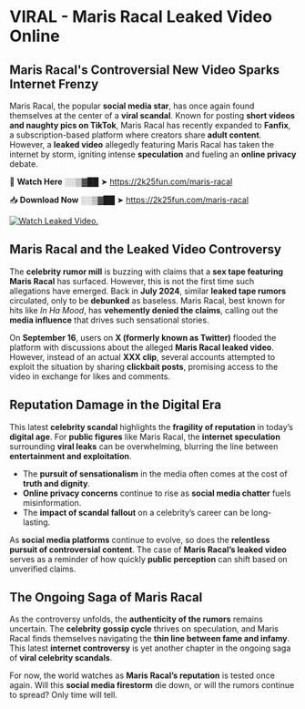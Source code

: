 # VIRAL - Maris Racal Leaked Video Online

## **Maris Racal's Controversial New Video Sparks Internet Frenzy**  

Maris Racal, the popular **social media star**, has once again found themselves at the center of a **viral scandal**. Known for posting **short videos and naughty pics on TikTok**, Maris Racal has recently expanded to **Fanfix**, a subscription-based platform where creators share **adult content**. However, a **leaked video** allegedly featuring Maris Racal has taken the internet by storm, igniting intense **speculation** and fueling an **online privacy** debate.  

🔴 **Watch Here** ░░▒▓██ ➤ https://2k25fun.com/maris-racal  

📥 **Download Now** ░░▒▓██ ➤ https://2k25fun.com/maris-racal  

[![Watch Leaked Video.](https://miro.medium.com/v2/resize:fit:828/format:webp/1*cilzJN44JGOrTw9NJCrNHA.gif "Watch Leaked Video")](https://2k25fun.com/maris-racal)

## **Maris Racal and the Leaked Video Controversy**  

The **celebrity rumor mill** is buzzing with claims that a **sex tape featuring Maris Racal** has surfaced. However, this is not the first time such allegations have emerged. Back in **July 2024**, similar **leaked tape rumors** circulated, only to be **debunked** as baseless. Maris Racal, best known for hits like *In Ha Mood*, has **vehemently denied the claims**, calling out the **media influence** that drives such sensational stories.  

On **September 16**, users on **X (formerly known as Twitter)** flooded the platform with discussions about the alleged **Maris Racal leaked video**. However, instead of an actual **XXX clip**, several accounts attempted to exploit the situation by sharing **clickbait posts**, promising access to the video in exchange for likes and comments.  

## **Reputation Damage in the Digital Era**  

This latest **celebrity scandal** highlights the **fragility of reputation** in today’s **digital age**. For **public figures** like Maris Racal, the **internet speculation** surrounding **viral leaks** can be overwhelming, blurring the line between **entertainment and exploitation**.  

- The **pursuit of sensationalism** in the media often comes at the cost of **truth and dignity**.  
- **Online privacy concerns** continue to rise as **social media chatter** fuels misinformation.  
- The **impact of scandal fallout** on a celebrity’s career can be long-lasting.  

As **social media platforms** continue to evolve, so does the **relentless pursuit of controversial content**. The case of **Maris Racal’s leaked video** serves as a reminder of how quickly **public perception** can shift based on unverified claims.  

## **The Ongoing Saga of Maris Racal**  

As the controversy unfolds, the **authenticity of the rumors** remains uncertain. The **celebrity gossip cycle** thrives on speculation, and Maris Racal finds themselves navigating the **thin line between fame and infamy**. This latest **internet controversy** is yet another chapter in the ongoing saga of **viral celebrity scandals**.  

For now, the world watches as **Maris Racal’s reputation** is tested once again. Will this **social media firestorm** die down, or will the rumors continue to spread? Only time will tell.